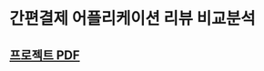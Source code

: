 # 간편결제 어플리케이션 리뷰 비교분석

## [프로젝트 PDF](https://github.com/1izzy/study/blob/main/Text-mining/%EA%B0%84%ED%8E%B8%EA%B2%B0%EC%A0%9C%EC%95%B1%EB%A6%AC%EB%B7%B0.pdf)
